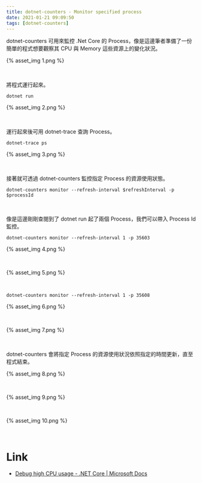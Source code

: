 ```yaml
---
title: dotnet-counters - Monitor specified process
date: 2021-01-21 09:09:50
tags: [dotnet-counters]
---
```


dotnet-counters 可用來監控 .Net Core 的 Process，像是這邊筆者準備了一份簡單的程式想要觀察其 CPU 與 Memory 這些資源上的變化狀況。  

<!-- More -->

{% asset_img 1.png %}

<br>


將程式運行起來。  

    dotnet run

{% asset_img 2.png %}

<br>


運行起來後可用 dotnet-trace 查詢 Process。  

    dotnet-trace ps

{% asset_img 3.png %}

<br>


接著就可透過 dotnet-counters 監控指定 Process 的資源使用狀態。  

    dotnet-counters monitor --refresh-interval $refreshInterval -p $processId

<br>


像是這邊剛剛查閱到了 dotnet run 起了兩個 Process，我們可以帶入 Process Id 監控。  

    dotnet-counters monitor --refresh-interval 1 -p 35603

{% asset_img 4.png %}

<br>


{% asset_img 5.png %}

<br>


    dotnet-counters monitor --refresh-interval 1 -p 35608

{% asset_img 6.png %}

<br>


{% asset_img 7.png %}

<br>


dotnet-counters 會將指定 Process 的資源使用狀況依照指定的時間更新，直至程式結束。  

{% asset_img 8.png %}

<br>


{% asset_img 9.png %}

<br>


{% asset_img 10.png %}

<br>


Link
====
* [Debug high CPU usage - .NET Core | Microsoft Docs](https://docs.microsoft.com/en-us/dotnet/core/diagnostics/debug-highcpu?tabs=linux)
